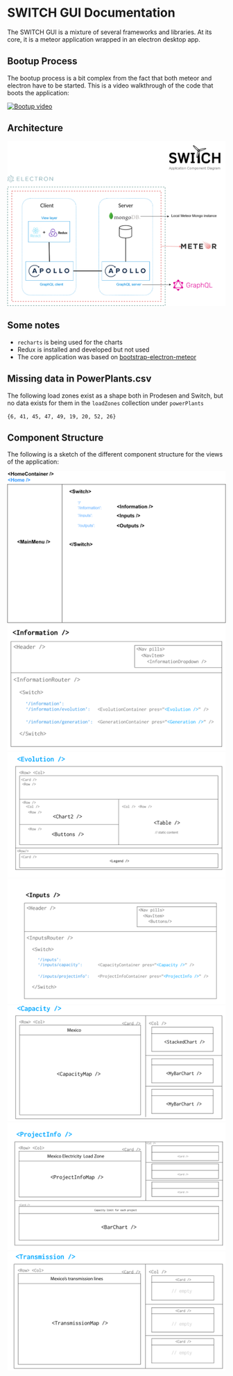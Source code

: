 # SWITCH GUI Documentation

The SWITCH GUI is a mixture of several frameworks and libraries. At its core, it is a meteor application wrapped in an electron desktop app.

## Bootup Process

The bootup process is a bit complex from the fact that both meteor and electron have to be started. This is a video walkthrough of the code that boots the application:

[![Bootup video](http://monywize.com/images/video-placeholdere9f3.png?1454083235)](https://www.youtube.com/watch?v=e7QYGk9sH6s)

## Architecture

![Architecture](img/arch.png)

## Some notes

- `recharts` is being used for the charts
- Redux is installed and developed but not used
- The core application was based on [bootstrap-electron-meteor](https://github.com/bompi88/bootstrap-electron-meteor)

## Missing data in PowerPlants.csv

The following load zones exist as a shape both in Prodesen and Switch, but no data exists for them in the `loadZones` collection under `powerPlants`

```
{6, 41, 45, 47, 49, 19, 20, 52, 26}
```



## Component Structure

The following is a sketch of the different component structure for the views of the application:

![home](img/home.png)
![home](img/docs_06.png)
![Evolution](img/docs_11.png)
![Inputs](img/docs_03.png)
![Capacity](img/docs_13.png)
![ProjectInfo](img/docs_18.png)
![Transmission](img/docs_21.png)
